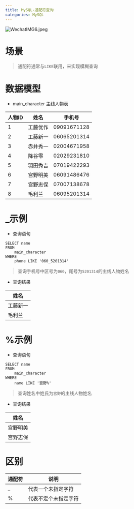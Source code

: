 ```yaml
---
title: MySQL-通配符查询
categories: MySQL
---
```


![WechatIMG6.jpeg](https://upload-images.jianshu.io/upload_images/15325592-00b8d84a59452a12.jpeg?imageMogr2/auto-orient/strip%7CimageView2/2/w/1240)
<!-- more -->

#  场景

> 通配符通常与`LIKE`联用，来实现模糊查询

#  数据模型

- main_character 主线人物表

|人物ID|姓名|手机号|
|------|------|------|
|1	|工藤优作	|09091671128
|2	|工藤新一	|06065201314
|3	|赤井秀一	|02004671958
|4	|降谷零	|02029231810
|5	|羽田秀吉	|07019422293
|6	|宫野明美	|06091486476
|7	|宫野志保	|07007138678
|8	|毛利兰	|06095201314

#  _示例

- 查询语句

```
SELECT name 
FROM
	main_character 
WHERE
	phone LIKE '060_5201314'
```
> 查询手机号中区号为`060`，尾号为`5201314`的主线人物姓名

- 查询结果

| 姓名  |
| ------------ |
| 工藤新一  |
| 毛利兰  |

#  %示例

- 查询语句

```
SELECT name 
FROM
	main_character 
WHERE
	name LIKE '宫野%'
```

> 查询姓名中姓氏为`宫野`的主线人物姓名

- 查询结果

| 姓名  |
| ------------ |
| 宫野明美  |
| 宫野志保   |

#  区别

| 通配符  | 说明  |
| ------------ | ------------ |
|  _ |  代表一个未指定字符 |
| %  | 代表不定个未指定字符  |
